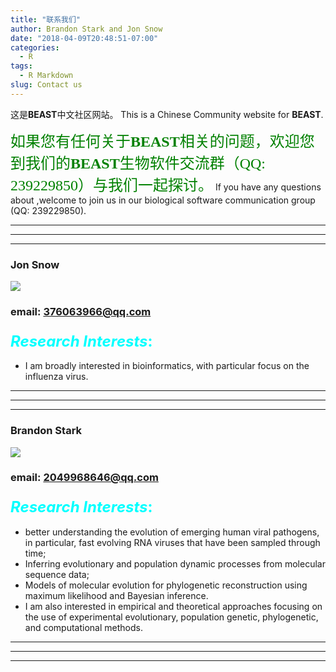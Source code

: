 ```yaml
---
title: "联系我们"
author: Brandon Stark and Jon Snow
date: "2018-04-09T20:48:51-07:00"
categories:
  - R
tags:
  - R Markdown
slug: Contact us
---
```


>
这是**BEAST**中文社区网站。
This is a Chinese Community website for **BEAST**.

<font color = green size = 5 face = "华文楷体">如果您有任何关于**BEAST**相关的问题，欢迎您到我们的**BEAST**生物软件交流群（QQ: 239229850）与我们一起探讨。</font>
If you have any questions about ,welcome to join us in our biological software communication group (QQ: 239229850).

-----------------------------------------------------------------------------------------------
-----------------------------------------------------------------------------------------------
-----------------------------------------------------------------------------------------------

### **Jon Snow**

![](https://gss0.bdstatic.com/-4o3dSag_xI4khGkpoWK1HF6hhy/baike/w%3D268%3Bg%3D0/sign=23437e3cd333c895a67e9f7de92814cd/b3b7d0a20cf431ade7884a924136acaf2fdd98c6.jpg)

### email: 376063966@qq.com

### <font color = Aqua size = 5>*Research Interests*:</font>

>
* I am broadly interested in bioinformatics, with particular focus on the influenza virus.

-----------------------------------------------------------------------------------------------
-----------------------------------------------------------------------------------------------
-----------------------------------------------------------------------------------------------

### **Brandon Stark**

![](https://gss2.bdstatic.com/9fo3dSag_xI4khGkpoWK1HF6hhy/baike/w%3D268%3Bg%3D0/sign=1e963699880a19d8cb0383030bc1e5b6/503d269759ee3d6d87d2e8e34b166d224f4ade86.jpg)

### email: 2049968646@qq.com


### <font color = Aqua size = 5>*Research Interests*:</font>

>
* better understanding the evolution of emerging human viral pathogens, in particular, fast evolving RNA viruses that have been sampled through time; 
* Inferring evolutionary and population dynamic processes from molecular sequence data;
* Models of molecular evolution for phylogenetic reconstruction using maximum likelihood and Bayesian inference.
* I am also interested in empirical and theoretical approaches focusing on the use of experimental evolutionary, population genetic, phylogenetic, and computational methods.</font>

-----------------------------------------------------------------------------------------------
-----------------------------------------------------------------------------------------------
-----------------------------------------------------------------------------------------------
